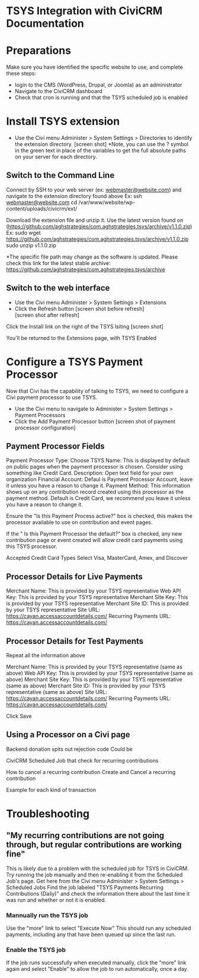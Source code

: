 # TSYS Integration with CiviCRM Documentation


# Preparations

Make sure you have identified the specific website to use, and complete these steps:

* login to the CMS (WordPress, Drupal, or Joomla) as an administrator
* Navigate to the CiviCRM dashboard
* Check that cron is running and that the TSYS scheduled job is enabled

[](/Screenshots/01-NavigateToCivi.png)

# Install TSYS extension
* Use the Civi menu Administer > System Settings > Directories to identify the extension directory.
[screen shot]
*Note, you can use the ? symbol in the green text in place of the variables to get the full absolute paths on your server for each directory.


## Switch to the Command Line
Connect by SSH to your web server (ex: webmaster@website.com) and navigate to the extension directory found above
Ex: 
      ssh webmaster@website.com
      cd /var/www/website/wp-content/uploads/civicrm/ext/

Download the extension file and unzip it. Use the latest version found on (https://github.com/aghstrategies/com.aghstrategies.tsys/archive/v1.1.0.zip)
Ex: 
      sudo wget https://github.com/aghstrategies/com.aghstrategies.tsys/archive/v1.1.0.zip
      sudo unzip v1.1.0.zip

*The specific file path may change as the software is updated. Please check this link for the latest stable archive: https://github.com/aghstrategies/com.aghstrategies.tsys/archive

## Switch to the web interface


* Use the Civi menu Administer > System Settings > Extensions
* Click the Refresh button
[screen shot before refresh]  
[screen shot after refresh]  

Click the Install link on the right of the TSYS lsiting
[screen shot]

You'll be returned to the Extensions page, with TSYS Enabled


# Configure a TSYS Payment Processor

Now that Civi has the capability of talking to TSYS, we need to configure a Civi payment processor to use TSYS.

* Use the Civi menu to navigate to Administer > System Settings > Payment Processors
* Click the Add Payment Processor button
[screen shot of payment processor configuration]

## Payment Processor Fields
Payment Processor Type: Choose TSYS
Name: This is displayed by default on public pages when the payment processor is chosen. Consider using something like Credit Card.
Description: Open text field for your own organization
Financial Account: Defaul is Payment Processor Account, leave it unless you have a reason to change it.
Payment Method: This information shows up on any contribution record created using this processor as the payment method. Default is Credit Card, we recommend you leave it unless you have a reason to change it.

Ensure the "Is this Payment Process active?" box is checked, this makes the processor available to use on contribution and event pages.

If the " Is this Payment Processor the default?" box is checked, any new contribution page or event created will allow credit card payments using this TSYS processor.

Accepted Credit Card Types
Select Visa, MasterCard, Amex, and Discover


## Processor Details for Live Payments
Merchant Name: This is provided by your TSYS representative
Web API Key: This is provided by your TSYS representative
Merchant Site Key: This is provided by your TSYS representative
Merchant Site ID:	This is provided by your TSYS representative
Site URL:	https://cayan.accessaccountdetails.com/
Recurring Payments URL: https://cayan.accessaccountdetails.com/

## Processor Details for Test Payments

Repeat all the information above

Merchant Name: This is provided by your TSYS representative (same as above)
Web API Key: This is provided by your TSYS representative (same as above)
Merchant Site Key: This is provided by your TSYS representative (same as above)
Merchant Site ID:	This is provided by your TSYS representative (same as above)
Site URL:	https://cayan.accessaccountdetails.com/
Recurring Payments URL: https://cayan.accessaccountdetails.com/

Click Save

## Using a Processor on a Civi page


Backend donation spits out rejection code
Could be 

CiviCRM Scheduled Job that check for recurring contributions

How to cancel a recurring contribution
Create and Cancel a recurring contribution

Example for each kind of transaction

# Troubleshooting

## "My recurring contributions are not going through, but regular contributions are working fine"
  This is likely due to a problem with the scheduled job for TSYS in CiviCRM. Try running the job manually and then re-enabling it from the Scheduled Job's page. Get here from the Civi menu Administer > System Settings > Scheduled Jobs
Find the job labeled "TSYS Payments Recurring Contributions (Daily)" and check the information there about the last time it was run and whether or not it is enabled.

### Mannually run the TSYS job
Use the "more" link to select "Execute Now"
This should run any scheduled payments, including any that have been queued up since the last run.

### Enable the TSYS job
If the job runs successfully when executed manually, click the "more" link again and select "Enable" to allow the job to run automatically, once a day.



